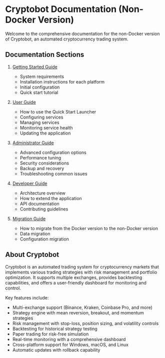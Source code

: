 # Cryptobot Documentation (Non-Docker Version)

Welcome to the comprehensive documentation for the non-Docker version of Cryptobot, an automated cryptocurrency trading system.

## Documentation Sections

1. [Getting Started Guide](getting-started.md)
   - System requirements
   - Installation instructions for each platform
   - Initial configuration
   - Quick start tutorial

2. [User Guide](user-guide.md)
   - How to use the Quick Start Launcher
   - Configuring services
   - Managing services
   - Monitoring service health
   - Updating the application

3. [Administrator Guide](administrator-guide.md)
   - Advanced configuration options
   - Performance tuning
   - Security considerations
   - Backup and recovery
   - Troubleshooting common issues

4. [Developer Guide](developer-guide.md)
   - Architecture overview
   - How to extend the application
   - API documentation
   - Contributing guidelines

5. [Migration Guide](migration-guide.md)
   - How to migrate from the Docker version to the non-Docker version
   - Data migration
   - Configuration migration

## About Cryptobot

Cryptobot is an automated trading system for cryptocurrency markets that implements various trading strategies with risk management and portfolio optimization. It supports multiple exchanges, provides backtesting capabilities, and offers a user-friendly dashboard for monitoring and control.

Key features include:
- Multi-exchange support (Binance, Kraken, Coinbase Pro, and more)
- Strategy engine with mean reversion, breakout, and momentum strategies
- Risk management with stop-loss, position sizing, and volatility controls
- Backtesting for historical strategy testing
- Paper trading for risk-free simulation
- Real-time monitoring with a comprehensive dashboard
- Cross-platform support for Windows, macOS, and Linux
- Automatic updates with rollback capability